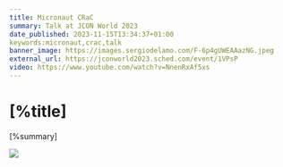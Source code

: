 ```yaml
---
title: Micronaut CRaC
summary: Talk at JCON World 2023
date_published: 2023-11-15T13:34:37+01:00
keywords:micronaut,crac,talk
banner_image: https://images.sergiodelamo.com/F-6p4gUWEAAazNG.jpeg
external_url: https://jconworld2023.sched.com/event/1VPsP
video: https://www.youtube.com/watch?v=NnenRxAf5xs
---
```


# [%title]

[%summary]

![]([%banner_image])